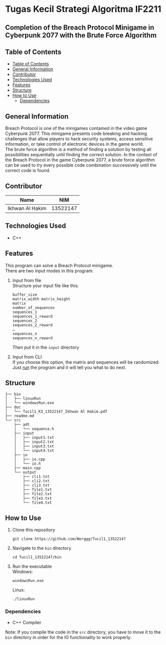 # Tugas Kecil Strategi Algoritma IF2211
## Completion of the Breach Protocol Minigame in Cyberpunk 2077 with the Brute Force Algorithm
## Table of Contents
  - [Table of Contents](#table-of-contents)
  - [General Information](#general-information)
  - [Contributor](#contributor)
  - [Technologies Used](#technologies-used)
  - [Features](#features)
  - [Structure](#structure)
  - [How to Use](#how-to-use)
    - [Dependencies](#dependencies)

## General Information
Breach Protocol is one of the minigames contained in the video game Cyberpunk 2077. This minigame presents code breaking and hacking challenges that allow players to hack security systems, access sensitive information, or take control of electronic devices in the game world.  
The brute force algorithm is a method of finding a solution by testing all possibilities sequentially until finding the correct solution. In the context of the Breach Protocol in the game Cyberpunk 2077, a brute force algorithm can be used to try every possible code combination successively until the correct code is found.

## Contributor
| Name | NIM |
|---|---|
| Ikhwan Al Hakim | 13522147 |

## Technologies Used
- C++

## Features
This program can solve a Breach Protocol minigame.  
There are two input modes in this program:  

1. Input from file  
Structure your input file like this:  
    ```
    buffer_size
    matrix_width matrix_height
    matrix
    number_of_sequences
    sequences_1
    sequences_1_reward
    sequences_2
    sequences_2_reward
    …
    sequences_n
    sequences_n_reward
    ```
    Then put it in the `input` directory  

2. Input from CLI  
If you choose this option, the matrix and sequences will be randomized.  
Just [run](#how-to-use) the program and it will tell you what to do next.

## Structure
```
├── bin
│   ├── linuxRun
│   └── windowsRun.exe
├── doc
│   └── Tucil1_K3_13522147_Ikhwan Al Hakim.pdf
├── readme.md
└── src
    ├── adt
    │   └── sequence.h
    ├── input
    │   ├── input1.txt
    │   ├── input2.txt
    │   ├── input3.txt
    │   └── input4.txt
    ├── io
    │   ├── io.cpp
    │   └── io.h
    ├── main.cpp
    └── output
        ├── cli1.txt
        ├── cli2.txt
        ├── cli3.txt
        ├── file1.txt
        ├── file2.txt
        ├── file3.txt
        └── file4.txt  
```

## How to Use
1. Clone this repository
    ```
    git clone https://github.com/Nerggg/Tucil1_13522147
    ```
2. Navigate to the `bin` directory
    ```
    cd Tucil1_13522147/bin
    ```
2. Run the executable  
    Windows:
    ```
    windowsRun.exe
    ```
    Linux:
    ```
    ./linuxRun
    ```

### Dependencies
- C++ Compiler

Note: If you compile the code in the `src` directory, you have to move it to the `bin` directory in order for the IO functionality to work properly.
